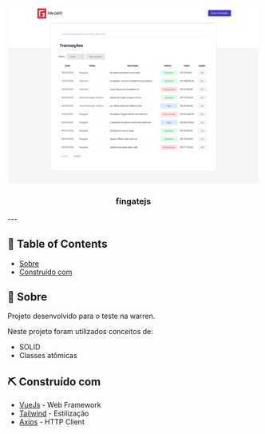 <p align="center">
  <a href="" rel="noopener">
 <img width=500px src="https://github.com/elionaimelo/fingatejs/raw/master/src/assets/images/Fingate.png" alt="FingateJS"></a>
</p>

<h3 align="center">fingatejs</h3>
---

## 📝 Table of Contents

- [Sobre](#about)
- [Construído com](#built_using)

## 🧐 Sobre <a name = "about"></a>

Projeto desenvolvido para o teste na warren.

Neste projeto foram utilizados conceitos de:

  - SOLID
  - Classes atômicas



## ⛏️ Construído com <a name = "built_using"></a>

- [VueJs](https://vuejs.org/) - Web Framework
- [Tailwind](https://tailwindcss.com/) - Estilização
- [Axios](https://axios-http.com/) - HTTP Client
